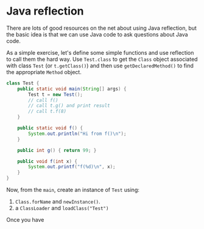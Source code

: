 # Java reflection

There are lots of good resources on the net about using Java reflection, but the basic idea is that we can use Java code to ask questions about Java code.

As a simple exercise, let's define some simple functions and use reflection to call them the hard way.  Use `Test.class` to get the `Class` object associated with class `Test` (or `t.getClass()`) and then use `getDeclaredMethod()` to find the appropriate `Method` object.

```java
class Test {
	public static void main(String[] args) {
		Test t = new Test();
		// call f()
		// call t.g() and print result
		// call t.f(8)
	}

	public static void f() {
		System.out.println("Hi from f()\n");
	}

	public int g() { return 99; }

	public void f(int x) {
		System.out.printf("f(%d)\n", x);
	}
}
```

Now, from the `main`, create an instance of `Test` using:

1. `Class.forName` and `newInstance()`.
2. a `ClassLoader` and `loadClass("Test")`

Once you have